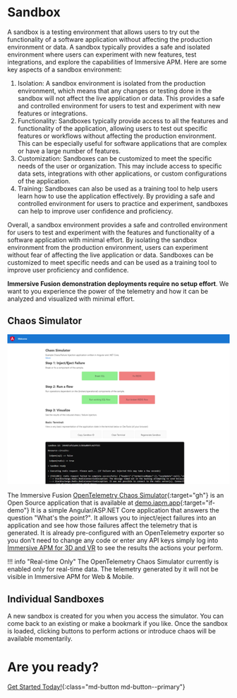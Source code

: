 # Sandbox

A sandbox is a testing environment that allows users to try out the functionality of a software application without affecting the production environment or data. A sandbox typically provides a safe and isolated environment where users can experiment with new features, test integrations, and explore the capabilities of Immersive APM. Here are some key aspects of a sandbox environment:

1. Isolation: A sandbox environment is isolated from the production environment, which means that any changes or testing done in the sandbox will not affect the live application or data. This provides a safe and controlled environment for users to test and experiment with new features or integrations.
1. Functionality: Sandboxes typically provide access to all the features and functionality of the application, allowing users to test out specific features or workflows without affecting the production environment. This can be especially useful for software applications that are complex or have a large number of features.
1. Customization: Sandboxes can be customized to meet the specific needs of the user or organization. This may include access to specific data sets, integrations with other applications, or custom configurations of the application.
1. Training: Sandboxes can also be used as a training tool to help users learn how to use the application effectively. By providing a safe and controlled environment for users to practice and experiment, sandboxes can help to improve user confidence and proficiency.

Overall, a sandbox environment provides a safe and controlled environment for users to test and experiment with the features and functionality of a software application with minimal effort. By isolating the sandbox environment from the production environment, users can experiment without fear of affecting the live application or data. Sandboxes can be customized to meet specific needs and can be used as a training tool to improve user proficiency and confidence.


**Immersive Fusion demonstration deployments require no setup effort**. We want to you experience the power of the telemetry and how it can be analyzed and visualized with minimal effort.

## Chaos Simulator

![Immersive Fusion OpenTelemetry Chaos Simulator](img/screenshot.png)

The Immersive Fusion [OpenTelemetry Chaos Simulator](https://github.com/ImmersiveFusion/if-opentelemetry-chaos-simulator-sample){:target="gh"} is an Open Source application that is available at [demo.iapm.app](//demo.iapm.app){:target="if-demo"} It is a simple Angular/ASP.NET Core application that answers the question "What's the point?". It allows you to inject/eject failures into an application and see how those failures affect the telemetry that is generated. It is already pre-configured with an OpenTelemetry exporter so you don't need to change any code or enter any API keys simply log into [Immersive APM for 3D and VR](../../../Analysis-and-Visualization/3D-and-VR/index.md) to see the results the actions your perform.

<!-- or [Immersive APM for Web & Mobile](../../../Analysis-and-Visualization/web/)  -->

!!! info "Real-time Only"
    The OpenTelemetry Chaos Simulator currently is enabled only for real-time data. The telemetry generated by it will not be visible in Immersive APM for Web & Mobile.
    

## Individual Sandboxes

A new sandbox is created for you when you access the simulator. You can come back to an existing or make a bookmark if you like. Once the sandbox is loaded, clicking buttons to perform actions or introduce chaos will be available momentarily. 

# Are you ready?

[Get Started Today!](../../Getting-Started/index.md){:class="md-button md-button--primary"}